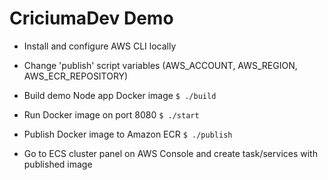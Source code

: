 CriciumaDev Demo
================

* Install and configure AWS CLI locally

* Change 'publish' script variables (AWS_ACCOUNT, AWS_REGION, AWS_ECR_REPOSITORY)

* Build demo Node app Docker image 
`$ ./build`

* Run Docker image on port 8080 
`$ ./start`

* Publish Docker image to Amazon ECR
`$ ./publish`

* Go to ECS cluster panel on AWS Console and create task/services with published image